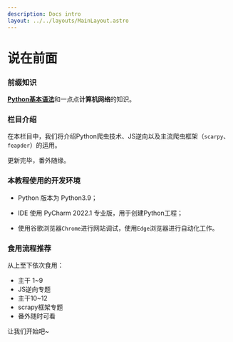 ```yaml
---
description: Docs intro
layout: ../../layouts/MainLayout.astro
---
```


# 说在前面

### 前缀知识

[**Python基本语法**](https://docs.drshw.tech/pb/introduction/)和一点点**计算机网络**的知识。

### 栏目介绍

在本栏目中，我们将介绍Python爬虫技术、JS逆向以及主流爬虫框架（`scarpy`、`feapder`）的运用。

更新完毕，番外随缘。

### 本教程使用的开发环境

+ Python 版本为 Python3.9；

+ IDE 使用 PyCharm 2022.1 专业版，用于创建Python工程；

+ 使用谷歌浏览器`Chrome`进行网站调试，使用`Edge`浏览器进行自动化工作。

### 食用流程推荐

从上至下依次食用：

+ 主干 1~9
+ JS逆向专题
+ 主干10~12
+ scrapy框架专题
+ 番外随时可看

让我们开始吧~
